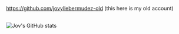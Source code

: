 https://github.com/jovyllebermudez-old (this here is my old account)
<br />
<br />


![Jov's GitHub stats](https://github-readme-stats-jov.vercel.app/api?username=jovyllebermudez\&rank_icon=percentile)

